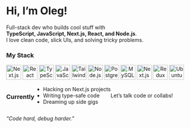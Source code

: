 
# Hi, I’m Oleg!
                                                                                     
Full-stack dev who builds cool stuff with  
**TypeScript, JavaScript, Next.js, React, and Node.js**.  
I love clean code, slick UIs, and solving tricky problems. 

### My Stack
<div style="display: flex; flex-wrap: wrap; align-items: center;">
<div style="text-align: center;">
  <img src="https://marcbruederlin.gallerycdn.vsassets.io/extensions/marcbruederlin/next-icons/0.1.0/1723747598319/Microsoft.VisualStudio.Services.Icons.Default" width="40" alt="Next.js">
  <img src="https://51margl.gallerycdn.vsassets.io/extensions/51margl/reactcomponenttemplates/1.0.5/1660652335977/Microsoft.VisualStudio.Services.Icons.Default" width="40" alt="React">
  <img src="https://upload.wikimedia.org/wikipedia/commons/thumb/4/4c/Typescript_logo_2020.svg/512px-Typescript_logo_2020.svg.png?20221110153201" width="40" alt="TypeScript">
    <img src="https://upload.wikimedia.org/wikipedia/commons/thumb/6/6a/JavaScript-logo.png/60px-JavaScript-logo.png" width="40" alt="JavaScript">
      <img src="https://encrypted-tbn0.gstatic.com/images?q=tbn:ANd9GcTSDKn3vA2YUbXzN0ZC3gALWJ08gJN-Drl15w&s" width="40" alt="TailwindCSS">
      <img src="https://cdn.iconscout.com/icon/free/png-256/free-node-js-logo-icon-download-in-svg-png-gif-file-formats--nodejs-programming-language-pack-logos-icons-1174925.png?f=webp&w=256" width="40" alt="Node.js">
      <img src="https://upload.wikimedia.org/wikipedia/commons/2/29/Postgresql_elephant.svg" width="40" alt="PostgreSQL">
      <img src="https://www.citypng.com/public/uploads/preview/hd-mysql-logo-transparent-background-701751694771788209ydqoapx.png" width="40" alt="MySQL">
       <img src="https://cdn.brandfetch.io/idWcj3JjN7/w/100/h/100/theme/dark/logo.png?c=1dxbfHSJFAPEGdCLU4o5B" width="40" alt="Next.js">
        <img src="https://raw.githubusercontent.com/reduxjs/redux/master/logo/logo.svg" width="40" alt="Redux">
        <img src="https://upload.wikimedia.org/wikipedia/commons/thumb/9/9e/UbuntuCoF.svg/512px-UbuntuCoF.svg.png" width="40" alt="Ubuntu">
       <!-- <img src="https://embed.zenn.studio/api/optimize-og-image/b6300030512f9033f1e2/https%3A%2F%2FGitHub.gallerycdn.vsassets.io%2Fextensions%2Fgithub%2Fcopilot%2F1.280.1420%2F1741375236990%2FMicrosoft.VisualStudio.Services.Icons.Default" width="40" alt="GitHub Copilot">-->
</div>

### Currently
- Hacking on Next.js projects  
- Writing type-safe code  
- Dreaming up side gigs  

<!-- ## 📬 Connect -->
<!-- - [LinkedIn](https://www.linkedin.com/in/your-linkedin) -->  
<!-- - [Twitter/X](https://twitter.com/your-twitter) -->  
<!-- - [Email](mailto:your-email@example.com) -->  

Let’s talk code or collabs!

*“Code hard, debug harder.”*

